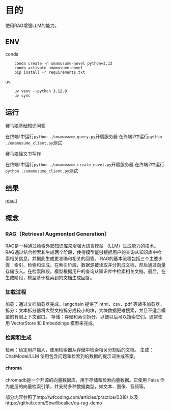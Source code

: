 # 目的

使用RAG增强LLM的能力。

## ENV

conda

        conda create -n umamusume-novel python=3.12
        conda activate umamusume-novel
        pip install -r requirements.txt

uv

        uv venv --python 3.12.0
        uv sync


## 运行

赛马娘基础知识问答

在终端1中运行`python ./umamusume_query.py`开启服务器
在终端2中运行`python ./umamusume_client.py`测试

赛马娘怪文书写作

在终端1中运行`python ./umamusume_create_novel.py`开启服务器
在终端2中运行`python ./umamusume_client.py`测试

## 结果

[result](result.md)

## 概念

### ‌RAG（Retrieval Augmented Generation）

RAG‌是一种通过检索外部知识库来增强大语言模型 （LLM）生成能力的技术。RAG通过结合检索和生成两个阶段，使得模型能够根据用户的查询从知识库中检索相关信息，并据此生成更准确和相关的回答。
RAG的基本流程包括三个主要步骤：索引、检索和生成。在索引阶段，数据源被读取并分割成文档，然后通过向量存储嵌入。在检索阶段，模型根据用户的查询从知识库中检索相关文档。最后，在生成阶段，模型基于检索到的文档生成回答‌。

### 加载过程

加载：通过文档加载器完成。langchain 提供了 html、csv、pdf 等诸多加载器。
拆分：文本拆分器将大型文档拆分成较小的块，大块数据更难搜索，并且不适合模型的有限上下文窗口。
存储：存储和索引拆分，以便以后可以搜索它们。通常使用 VectorStore 和 Embeddings 模型来完成。

### 检索和生成

检索：给定用户输入，使用检索器从存储中检索相关分割后的文档。
生成：ChatModel/LLM 使用包含问题和检索到的数据的提示词生成答案。

#### chroma

chromadb是一个开源的向量数据库，用于存储和检索向量数据。它使用 Faiss 作为底层的向量检索引擎，并支持多种数据类型，如文本、图像、音频等。

部分内容参照了http://wfcoding.com/articles/practice/0318/
以及https://github.com/Sbwillbealier/qa-rag-demo

